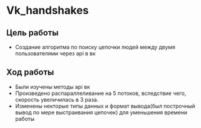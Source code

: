 # Vk_handshakes
## Цель работы
- Создание алгоритма по поиску цепочки людей между двумя пользователями через api в вк
## Ход работы
- Были изучены методы api вк
- Произведено распараллеливание на 5 потоков, вследствие чего, скорость увеличилась в 3 раза.
- Изменены некторые типы данных и формат вывода(был построчный вывод по мере выстраивания цепочек) для уменьшения времени работы
